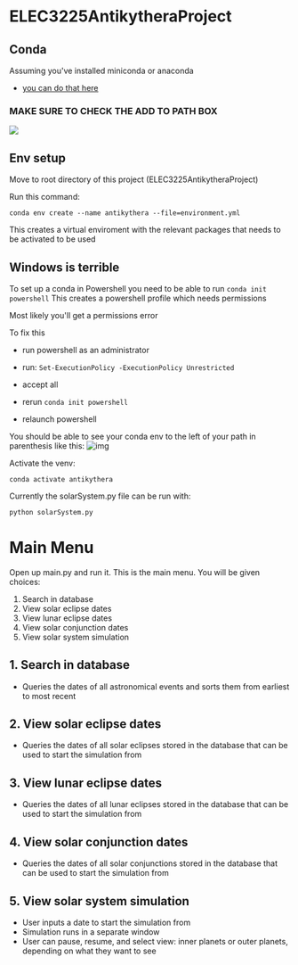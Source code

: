 # ELEC3225AntikytheraProject

## Conda 
 Assuming you've installed miniconda or anaconda
  * [you can do that here](https://docs.conda.io/en/latest/miniconda.html)

  ### MAKE SURE TO CHECK THE ADD TO PATH BOX
  ![](imgs/unknown.png)

## Env setup
 Move to root directory of this project (ELEC3225AntikytheraProject) 
 
 Run this command:

`conda env create --name antikythera --file=environment.yml`

 This creates a virtual enviroment with the relevant packages that needs to be activated to be used

## Windows is terrible
To set up a conda in Powershell you need to be able to run
`conda init powershell`
This creates a powershell profile which needs permissions

Most likely you'll get a permissions error

To fix this 
* run powershell as an administrator
* run:
 `Set-ExecutionPolicy -ExecutionPolicy Unrestricted` 

* accept all
* rerun `conda init powershell`
* relaunch powershell

You should be able to see your conda env to the left of your path in parenthesis like this:
![img](./imgs/env.png)


Activate the venv:

`conda activate antikythera`

Currently the solarSystem.py file can be run with:

`python solarSystem.py`

# Main Menu
Open up main.py and run it. This is the main menu. You will be given choices:
1. Search in database
2. View solar eclipse dates
3. View lunar eclipse dates
4. View solar conjunction dates
5. View solar system simulation

## 1. Search in database
* Queries the dates of all astronomical events and sorts them from earliest to most recent
## 2. View solar eclipse dates
* Queries the dates of all solar eclipses stored in the database that can be used to start the simulation from
## 3. View lunar eclipse dates
* Queries the dates of all lunar eclipses stored in the database that can be used to start the simulation from
## 4. View solar conjunction dates
* Queries the dates of all solar conjunctions stored in the database that can be used to start the simulation from
## 5. View solar system simulation
* User inputs a date to start the simulation from
* Simulation runs in a separate window
* User can pause, resume, and select view: inner planets or outer planets, depending on what they want to see
